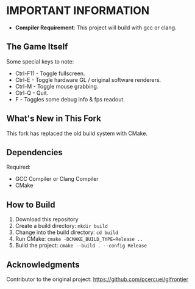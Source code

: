 # IMPORTANT INFORMATION

* **Compiler Requirement**: This project will build with gcc or clang.

## The Game Itself
Some special keys to note:

* Ctrl-F11	- Toggle fullscreen.
* Ctrl-E	- Toggle hardware GL / original software renderers.
* Ctrl-M	- Toggle mouse grabbing.
* Ctrl-Q	- Quit.
* F	- Toggles some debug info & fps readout.

## What's New in This Fork
This fork has replaced the old build system with CMake.

## Dependencies
Required: 
* GCC Compiler or Clang Compiler
* CMake

## How to Build

1. Download this repository
2. Create a build directory: `mkdir build`
3. Change into the build directory: `cd build`
4. Run CMake: `cmake -DCMAKE_BUILD_TYPE=Release ..`
5. Build the project: `cmake --build . --config Release`

## Acknowledgments
Contributor to the original project: https://github.com/pcercuei/glfrontier

